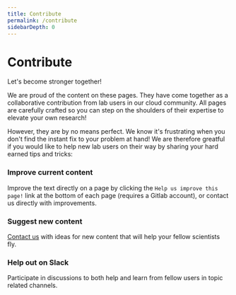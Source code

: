 ```yaml
---
title: Contribute
permalink: /contribute
sidebarDepth: 0
---
```


# Contribute

Let's become stronger together!

We are proud of the content on these pages. They have come together as a collaborative contribution from lab users in our cloud community. All pages are carefully crafted so you can step on the shoulders of their expertise to elevate your own research!

However, they are by no means perfect. We know it's frustrating when you don't find the instant fix to your problem at hand! We are therefore greatful if you would like to help new lab users on their way by sharing your hard earned tips and tricks:

### Improve current content

Improve the text directly on a page by clicking the `Help us improve this page!` link at the bottom of each page (requires a Gitlab account), or contact us directly with improvements.

### Suggest new content

[Contact us](/contact) with ideas for new content that will help your fellow scientists fly.

### Help out on Slack

Participate in discussions to both help and learn from fellow users in topic related channels.


